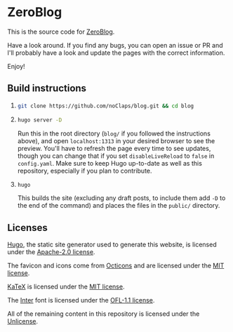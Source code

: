 # ZeroBlog

This is the source code for [ZeroBlog](https://blog.zerolimits.dev).

Have a look around. If you find any bugs, you can open an issue or PR and I'll probably have a look and update the pages with the correct information.

Enjoy!

## Build instructions

1.  ```bash
    git clone https://github.com/noClaps/blog.git && cd blog
    ```

2.  ```bash
    hugo server -D
    ```
    Run this in the root directory (`blog/` if you followed the instructions above), and open `localhost:1313` in your desired browser to see the preview. You'll have to refresh the page every time to see updates, though you can change that if you set `disableLiveReload` to `false` in `config.yaml`. Make sure to keep Hugo up-to-date as well as this repository, especially if you plan to contribute.

3. ```bash
   hugo
   ```
   This builds the site (excluding any draft posts, to include them add `-D` to the end of the command) and places the files in the `public/` directory.
    

## Licenses

[Hugo](https://gohugo.io), the static site generator used to generate this website, is licensed under the [Apache-2.0 license](https://github.com/gohugoio/hugo/blob/master/LICENSE).

The favicon and icons come from [Octicons](https://primer.style/octicons) and are licensed under the [MIT license](static/svg/LICENSE).

[KaTeX](https://katex.org) is licensed under the [MIT license](https://github.com/KaTeX/KaTeX/blob/main/LICENSE).

The [Inter](https://rsms.me/inter/) font is licensed under the [OFL-1.1 license](https://github.com/rsms/inter/blob/master/LICENSE.txt).

All of the remaining content in this repository is licensed under the [Unlicense](UNLICENSE).